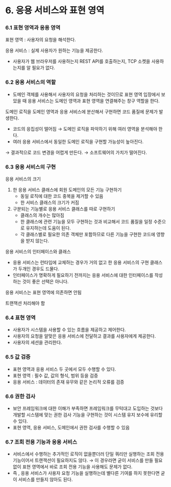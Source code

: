 # 6. 응용 서비스와 표현 영역

### 6.1 표현 영역과 응용 영역

표현 영역 : 사용자의 요청을 해석한다.

응용 서비스 : 실제 사용자가 원하는 기능을 제공한다.

- 사용자가 웹 브라우저를 사용하는지 REST API를 호출하는지, TCP 소켓을 사용하는지를 알 필요가 없다.

### 6.2 응용 서비스의 역할

- 도메인 객체를 사용해서 사용자의 요청을 처리하는 것이므로 표현 영역 입장에서 보았을 때 응용 서비스는 도메인 영역과 표현 영역을 연결해주는 창구 역할을 한다.

도메인 로직을 도메인 영역과 응용 서비스에 분산해서 구현하면 코드 품질에 문제가 발생한다.

- 코드의 응집성이 떨어짐 → 도메인 로직을 파악하기 위해 여러 영역을 분석해야 한다.
- 여러 응용 서비스에서 동일한 도메인 로직을 구현할 가능성이 높아진다.

→ 결과적으로 코드 변경을 어렵게 만든다. → 소프트웨어의 가치가 떨어진다.

### 6.3 응용 서비스의 구현

응용 서비스의 크기

1. 한 응용 서비스 클래스에 회원 도메인의 모든 기능 구현하기
    - 동일 로직에 대한 코드 중복을 제거할 수 있음
    - 한 서비스 클래스의 크기가 커짐
2. 구분되는 기능별로 응용 서비스 클래스를 따로 구현하기
    - 클래스의 개수는 많아짐
    - 한 클래스에 관련 기능을 모두 구현하는 것과 비교해서 코드 품질을 일정 수준으로 유지하는데 도움이 된다.
    - 각 클래스별로 필요한 의존 객체만 포함하므로 다른 기능을 구현한 코드에 영향을 받지 않는다.

응용 서비스의 인터페이스와 클래스

- 응용 서비스는 런타임에 교체하는 경우가 거의 없고 한 응용 서비스의 구현 클래스가 두개인 경우도 드물다.
- 인터페이스가 명확하게 필요하기 전까지는 응용 서비스에 대한 인터페이스를 작성하는 것이 좋은 선택은 아니다.

응용 서비스는 표현 영역에 의존하면 안됨

트랜잭션 처리해야 함

### 6.4 표현 영역

- 사용자가 시스템을 사용할 수 있는 흐름을 제공하고 제어한다.
- 사용자의 요청을 알맞은 응용 서비스에 전달하고 결과를 사용자에게 제공한다.
- 사용자의 세션을 관리한다.

### 6.5 값 검증

- 표현 영역과 응용 서비스 두 곳에서 모두 수행할 수 있다.
- 표현 영역 : 필수 값, 값의 형식, 범위 등을 검증
- 응용 서비스 : 데이터의 존재 유무와 같은 논리적 오류를 검증

### 6.6 권한 검사

- 보안 프레임워크에 대한 이해가 부족하면 프레임워크를 무턱대고 도입하는 것보다 개발할 시스템에 맞는 권한 검사 기능을 구현하는 것이 시스템 유지 보수에 유리할 수 있다.
- 표현 영역, 응용 서비스, 도메인에서 권한 검사를 수행할 수 있음

### 6.7 조회 전용 기능과 응용 서비스

- 서비스에서 수행하는 추가적인 로직이 없을뿐더러 단일 쿼리만 실행하는 조회 전용 기능이어서 트랜잭션이 필요하지도 않다. → 이 경우라면 굳이 서비스를 만들 필요 없이 표현 영역에서 바로 조회 전용 기능을 사용해도 문제가 없다.
- 즉 , 응용 서비스가 사용자 요청 기능을 실행하는데 별다른 기여를 하지 못한다면 굳이 서비스를 만들지 않아도 된다.